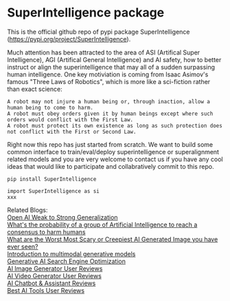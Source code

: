 # SuperIntelligence package

This is the official github repo of pypi package SuperIntelligence (https://pypi.org/project/SuperIntelligence). 

Much attention has been attracted to the area of ASI (Artifical Super Intelligence), AGI (Artifical General Intelligence) and AI safety, how to better instruct or align the superintelligence that may all of a sudden surpassing human intelligence. One key motiviation is coming from Isaac Asimov's famous "Three Laws of Robotics", which is more like a sci-fiction rather than exact science:

```
A robot may not injure a human being or, through inaction, allow a human being to come to harm.
A robot must obey orders given it by human beings except where such orders would conflict with the First Law.
A robot must protect its own existence as long as such protection does not conflict with the First or Second Law.
```

Right now this repo has just started from scratch. We want to build some common interface to train/eval/deploy superintelligence or superalignment related models and you are very welcome to contact us if you have any cool ideas that would like to participate and collabratively commit to this repo. 

```
pip install SuperIntelligence
```


```
import SuperIntelligence as si
xxx
```

Related Blogs: <br>
[Open AI Weak to Strong Generalization](https://openai.com/index/weak-to-strong-generalization/) <br>
[What's the probability of a group of Artificial Intelligence to reach a consensus to harm humans](http://www.deepnlp.org/blog/agi-asi-what-is-the-probability-of-a-group-of-artificial-intelligence-to-reach-a-consensus-to-harm-humans) <br>
[What are the Worst Most Scary or Creepiest AI Generated Image you have ever seen?](http://www.deepnlp.org/blog/what-are-the-worst-most-scary-or-creepiest-ai-generated-image-you-have-ever-seen) <br>
[Introduction to multimodal generative models](http://www.deepnlp.org/blog/introduction-to-multimodal-generative-models) <br>
[Generative AI Search Engine Optimization](http://www.deepnlp.org/blog/generative-ai-search-engine-optimization-how-to-improve-your-content) <br>
[AI Image Generator User Reviews](http://www.deepnlp.org/store/image-generator) <br>
[AI Video Generator User Reviews](http://www.deepnlp.org/store/video-generator) <br>
[AI Chatbot & Assistant Reviews](http://www.deepnlp.org/store/chatbot-assistant) <br>
[Best AI Tools User Reviews](http://www.deepnlp.org/store/pub/) <br>
